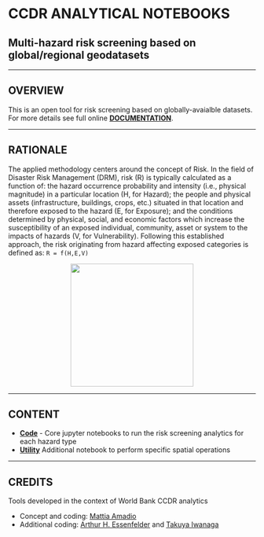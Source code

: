 # CCDR ANALYTICAL NOTEBOOKS
## Multi-hazard risk screening based on global/regional geodatasets

--------------------------------------

## OVERVIEW
This is an open tool for risk screening based on globally-avaialble datasets. For more details see full online [**DOCUMENTATION**](https://gfdrr.github.io/CCDR-tools).

--------------------------------------

## RATIONALE

The applied methodology centers around the concept of Risk. In the field of Disaster Risk Management (DRM), risk (R) is typically calculated as a function of: the hazard occurrence probability and intensity (i.e., physical magnitude) in a particular location (H, for Hazard); the people and physical assets (infrastructure, buildings, crops, etc.) situated in that location and therefore exposed to the hazard (E, for Exposure); and the conditions determined by physical, social, and economic factors which increase the susceptibility of an exposed individual, community, asset or system to the impacts of hazards (V, for Vulnerability).
Following this established approach, the risk originating from hazard affecting exposed categories is defined as: `R = f(H,E,V)`

<div align="center">
<img width=250 src="https://user-images.githubusercontent.com/44863827/198075495-b2235f1e-755d-461a-9c4a-ceca8bd2b79e.png">
</div>

--------------------------------------

## CONTENT

   - **[Code](code/)** - Core jupyter notebooks to run the risk screening analytics for each hazard type
   - **[Utility](utility/)** Additional notebook to perform specific spatial operations

--------------------------------------

## CREDITS

Tools developed in the context of World Bank CCDR analytics
- Concept and coding: [Mattia Amadio](https://www.github.com/matamadio)
- Additional coding: [Arthur H. Essenfelder](https://github.com/artessen) and [Takuya Iwanaga](https://github.com/ConnectedSystems)
